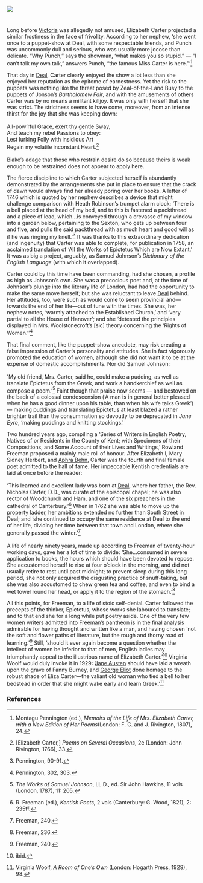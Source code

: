 <a href="https://www.kent-maps.online"><img src="https://kent-map.github.io/mdpress/juncture/ve-button.png"></a>
<param ve-config title="Elizabeth Carter (1717–1806)" author="Peter Merchant" layout="vtl" 
banner="https://raw.githubusercontent.com/kent-map/images/main/banners/18c.jpg">

<param ve-entity eid="Q1011096" aliases="Deal">
<param ve-entity eid="Q29303" aliases="Canterbury">
<!-- <param ve-entity eid="51.24366, 1.33130" aliases="Ham"> -->
<param ve-entity eid="Q1874946" aliases="Woodchurch">

#

Long before [Victoria](/19c/19c-victoria-biography) was allegedly not amused, Elizabeth Carter projected a similar frostiness in the face of frivolity. According to her nephew, ‘she went once to a puppet-show at Deal, with some respectable friends, and Punch was uncommonly dull and serious, who was usually more jocose than delicate. “Why Punch,” says the showman, ‘what makes you so stupid.” — "I can’t talk my own talk,” answers Punch, “the famous Miss Carter is here.”’[^ref1]
<param ve-image url="https://upload.wikimedia.org/wikipedia/commons/7/76/Elizabeth_Carter.jpg" label="Elizabeth Carter" attribution="Joseph Brown, Public domain, via Wikimedia Commons">

That day in [Deal](/seascape/deal), Carter clearly enjoyed the show a lot less than she enjoyed her reputation as the epitome of earnestness. Yet the risk to the puppets was nothing like the threat posed by Zeal-of-the-Land Busy to the puppets of Jonson’s _Bartholomew Fair_, and with the amusements of others Carter was by no means a militant killjoy. It was only with herself that she was strict. The strictness seems to have come, moreover, from an intense thirst for the joy that she was keeping down:  
<br>
All-pow’rful Grace, exert thy gentle Sway,   
And teach my rebel Passions to obey:   
Lest lurking Folly with insidious Art   
Regain my volatile inconstant Heart.[^ref2]   
<br>
Blake’s adage that those who restrain desire do so because theirs is weak enough to be restrained does not appear to apply here.
<param ve-image url="https://stor.artstor.org/stor/ff1d90fe-ce99-46f4-af0a-657279e644f4" label="Map of Deal" attribution="By kind permission of Augustine House Library">

The fierce discipline to which Carter subjected herself is abundantly demonstrated by the arrangements she put in place to ensure that the crack of dawn would always find her already poring over her books. A letter of 1746 which is quoted by her nephew describes a device that might challenge comparison with Heath Robinson’s trumpet alarm clock: ‘There is a bell placed at the head of my bed, and to this is fastened a packthread and a piece of lead, which…is conveyed through a crevasse of my window into a garden below, pertaining to the Sexton, who gets up between four and five, and pulls the said packthread with as much heart and good will as if he was ringing my knell.’[^ref3]  It was thanks to this extraordinary dedication (and ingenuity) that Carter was able to complete, for publication in 1758, an acclaimed translation of ‘All the Works of Epictetus Which are Now Extant.’ It was as big a project, arguably, as Samuel Johnson’s _Dictionary of the English Language_ (with which it overlapped).
<param ve-image url="https://upload.wikimedia.org/wikipedia/commons/2/27/The_Discourses_of_Epictetus_-_Elizabeth_Carter_-_1758_-_title_page.jpg" label="The Discourses of Epictetus" attribution="Elizabeth Carter, Public domain, via Wikimedia Commons">

Carter could by this time have been commanding, had she chosen, a profile as high as Johnson’s own. She was a precocious poet and, at the time of Johnson’s plunge into the literary life of London, had had the opportunity to make the same move herself; but she was reluctant to leave [Deal](/seascape/deal) behind. Her attitudes, too, were such as would come to seem provincial and—towards the end of her life—out of tune with the times. She was, her nephew notes, ‘warmly attached to the Established Church,’ and ‘very partial to all the House of Hanover’; and she ‘detested the principles displayed in Mrs. Woolstonecroft’s [sic] theory concerning the ‘Rights of Women.’’[^ref4] 
<param ve-image url="https://upload.wikimedia.org/wikipedia/commons/3/36/Mary_Wollstonecraft_by_John_Opie_%28c._1797%29.jpg" label="Mary Wollstonecraft" attribution="John Opie, Public domain, via Wikimedia Commons">

That final comment, like the puppet-show anecdote, may risk creating a false impression of Carter’s personality and attitudes. She in fact vigorously promoted the education of women, although she did not want it to be at the expense of domestic accomplishments. Nor did Samuel Johnson:   
<br>
'My old friend, Mrs. Carter, said he, could make a pudding, as well as translate Epictetus from the Greek, and work a handkerchief as well as compose a poem.’[^ref5]  Faint though that praise now seems — and bestowed on the back of a colossal condescension (‘A man is in general better pleased when he has a good dinner upon his table, than when his wife talks Greek’) — making puddings and translating Epictetus at least blazed a rather brighter trail than the consummation so devoutly to be deprecated in _Jane Eyre_, ‘making puddings and knitting stockings.'
<param ve-image url="https://upload.wikimedia.org/wikipedia/commons/9/92/Samuel_Johnson_by_Joshua_Reynolds_2.jpg" label="Samuel Johnson" attribution="Joshua Reynolds, Public domain, via Wikimedia Commons">

Two hundred years ago, compiling a ‘Series of Writers in English Poetry, Natives of or Residents in the County of Kent; with Specimens of their Compositions, and Some Account of their Lives and Writings,’ Rowland Freeman proposed a mainly male roll of honour. After Elizabeth I, Mary Sidney Herbert, and [Aphra Behn](/17c/17c-behn-biography), Carter was the fourth and final female poet admitted to the hall of fame. Her impeccable Kentish credentials are laid at once before the reader:   
<br>
‘This learned and excellent lady was born at [Deal](/seascape/deal), where her father, the Rev. Nicholas Carter, D.D., was curate of the episcopal chapel; he was also rector of Woodchurch and <span data-mouseover-image-zoomto="369,247,553,405">Ham</span>, and one of the six preachers in the cathedral of Canterbury.’[^ref6]  When in 1762 she was able to move up the property ladder, her ambitions extended no further than South Street in Deal; and ‘she continued to occupy the same residence at Deal to the end of her life, dividing her time between that town and London, where she generally passed the winter.’[^ref7]   
<br>
A life of nearly ninety years, made up according to Freeman of twenty-hour working days, gave her a lot of time to divide: ‘She…consumed in severe application to books, the hours which should have been devoted to repose. She accustomed herself to rise at four o’clock in the morning, and did not usually retire to rest until past midnight; to prevent sleep during this long period, she not only acquired the disgusting practice of snuff-taking, but she was also accustomed to chew green tea and coffee, and even to bind a wet towel round her head, or apply it to the region of the stomach.’[^ref8] 
<param ve-image url="https://stor.artstor.org/stor/51bc159f-91a2-4984-b162-ecbbbad07207" label="Map showing Ham" attribution="By kind permission of Augustine House Library">

All this points, for Freeman, to a life of stoic self-denial. Carter followed the precepts of the thinker, Epictetus, whose works she laboured to translate; and to that end she for a long while put poetry aside. One of the very few women writers admitted into Freeman’s pantheon is in the final analysis admirable for having thought and written like a man, and having chosen ‘not the soft and flower paths of literature, but the rough and thorny road of learning.’[^ref9]  Still, ‘should it ever again become a question whether the intellect of women be inferior to that of men, English ladies may triumphantly appeal to the illustrious name of Elizabeth Carter.’[^ref10]  Virginia Woolf would duly invoke it in 1929: ‘[Jane Austen](/19c/19c-austen-biography) should have laid a wreath upon the grave of Fanny Burney, and [George Eliot](/19c/19c-eliot-george-biography) done homage to the robust shade of Eliza Carter—the valiant old woman who tied a bell to her bedstead in order that she might wake early and learn Greek.’[^ref11] 
<param ve-image url="https://upload.wikimedia.org/wikipedia/commons/a/a6/Virginia_Woolf_1927.jpg" label="Virginia Woolf, 1927" attribution="Unknown, Public domain, via Wikimedia Commons">

### References

[^ref1]:  Montagu Pennington (ed.), _Memoirs of the Life of Mrs. Elizabeth Carter, with a New Edition of Her Poems_(London: F. C. and J. Rivington, 1807), 24.   
[^ref2]:  [Elizabeth Carter,] _Poems on Several Occasions_, 2e (London: John Rivington, 1766), 33.   
[^ref3]:  Pennington, 90-91.   
[^ref4]:  Pennington, 302, 303.   
[^ref5]:  _The Works of Samuel Johnson_, LL.D., ed. Sir John Hawkins, 11 vols (London, 1787), 11: 205.   
[^ref6]:  R. Freeman (ed.), _Kentish Poets_, 2 vols (Canterbury: G. Wood, 1821), 2: 235ff.   
[^ref7]:  Freeman, 240.   
[^ref8]:  Freeman, 236.   
[^ref9]:  Freeman, 240.   
[^ref10]: ibid.   
[^ref11]: Virginia Woolf, _A Room of One’s Own_ (London: Hogarth Press, 1929), 98.   

